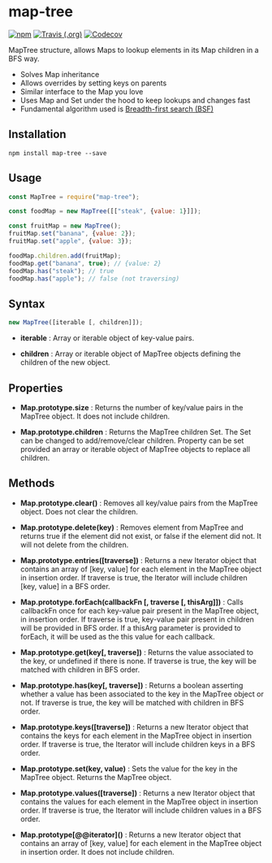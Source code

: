# map-tree

[![npm](https://img.shields.io/npm/v/map-tree.svg?logo=npm&style=flat-square)](https://www.npmjs.com/package/map-tree) [![Travis (.org)](https://img.shields.io/travis/repraze-org/map-tree.svg?logo=travis&style=flat-square)](https://travis-ci.org/repraze-org/micromand) [![Codecov](https://img.shields.io/codecov/c/github/repraze-org/map-tree.svg?logo=codecov&style=flat-square)](https://codecov.io/gh/repraze-org/map-tree)

MapTree structure, allows Maps to lookup elements in its Map children in a BFS way.

-   Solves Map inheritance
-   Allows overrides by setting keys on parents
-   Similar interface to the Map you love
-   Uses Map and Set under the hood to keep lookups and changes fast
-   Fundamental algorithm used is [Breadth-first search (BSF)](https://en.wikipedia.org/wiki/Breadth-first_search)

## Installation

    npm install map-tree --save

## Usage

```javascript
const MapTree = require("map-tree");

const foodMap = new MapTree([["steak", {value: 1}]]);

const fruitMap = new MapTree();
fruitMap.set("banana", {value: 2});
fruitMap.set("apple", {value: 3});

foodMap.children.add(fruitMap);
foodMap.get("banana", true); // {value: 2}
foodMap.has("steak"); // true
foodMap.has("apple"); // false (not traversing)
```

## Syntax

```javascript
new MapTree([iterable [, children]]);
```

-   **iterable** : Array or iterable object of key-value pairs.

-   **children** : Array or iterable object of MapTree objects defining the children of the new object.

## Properties

-   **Map.prototype.size** : Returns the number of key/value pairs in the MapTree object. It does not include children.

-   **Map.prototype.children** : Returns the MapTree children Set. The Set can be changed to add/remove/clear children. Property can be set provided an array or iterable object of MapTree objects to replace all children.

## Methods

-   **Map.prototype.clear()** : Removes all key/value pairs from the MapTree object. Does not clear the children.

-   **Map.prototype.delete(key)** : Removes element from MapTree and returns true if the element did not exist, or false if the element did not. It will not delete from the children.

-   **Map.prototype.entries(\[traverse\])** : Returns a new Iterator object that contains an array of [key, value] for each element in the MapTree object in insertion order. If traverse is true, the Iterator will include children [key, value] in a BFS order.

-   **Map.prototype.forEach(callbackFn \[, traverse \[, thisArg\]\])** : Calls callbackFn once for each key-value pair present in the MapTree object, in insertion order. If traverse is true, key-value pair present in children will be provided in BFS order. If a thisArg parameter is provided to forEach, it will be used as the this value for each callback.

-   **Map.prototype.get(key\[, traverse\])** : Returns the value associated to the key, or undefined if there is none. If traverse is true, the key will be matched with children in BFS order.

-   **Map.prototype.has(key\[, traverse\])** : Returns a boolean asserting whether a value has been associated to the key in the MapTree object or not. If traverse is true, the key will be matched with children in BFS order.

-   **Map.prototype.keys(\[traverse\])** : Returns a new Iterator object that contains the keys for each element in the MapTree object in insertion order. If traverse is true, the Iterator will include children keys in a BFS order.

-   **Map.prototype.set(key, value)** : Sets the value for the key in the MapTree object. Returns the MapTree object.

-   **Map.prototype.values(\[traverse\])** : Returns a new Iterator object that contains the values for each element in the MapTree object in insertion order. If traverse is true, the Iterator will include children values in a BFS order.

-   **Map.prototype\[\@\@iterator\]()** : Returns a new Iterator object that contains an array of [key, value] for each element in the MapTree object in insertion order. It does not include children.
